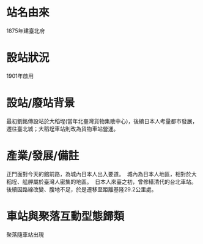 # 站名由來

1875年建臺北府 

# 設站狀況

1901年啟用 

# 設站/廢站背景

最初劉銘傳設站於大稻埕(當年北臺灣貨物集散中心)，後續日本人考量都市發展，遷往臺北城；大稻埕車站則改為貨物車站營運。 

# 產業/發展/備註

正門面對今天的館前路，為城內日本人出入要道。 
城內為日本人地區，相對於大稻埕、艋舺屬於臺灣人密集的地區。 
日本人來臺之初，曾修繕清代的台北車站。後續因路線改變、腹地不足，於是遷移至距離基隆29.2公里處。 

# 車站與聚落互動型態歸類

聚落隨車站出現 
  
